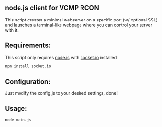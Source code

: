 ## node.js client for VCMP RCON

This script creates a minimal webserver on a specific port (w/ optional SSL) and launches a terminal-like webpage where you can control your server with it.

## Requirements:

This script only requires [node.js](https://nodejs.org/) with [socket.io](http://socket.io/) installed

```bash
npm install socket.io
```

## Configuration:

Just modify the config.js to your desired settings, done!

## Usage:

```bash
node main.js
```
